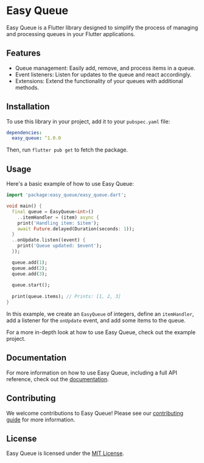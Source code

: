 <!--
This README describes the package. If you publish this package to pub.dev,
this README's contents appear on the landing page for your package.

For information about how to write a good package README, see the guide for
[writing package pages](https://dart.dev/guides/libraries/writing-package-pages).

For general information about developing packages, see the Dart guide for
[creating packages](https://dart.dev/guides/libraries/create-library-packages)
and the Flutter guide for
[developing packages and plugins](https://flutter.dev/developing-packages).
-->

# Easy Queue

Easy Queue is a Flutter library designed to simplify the process of managing and processing queues in your Flutter applications.

## Features

- Queue management: Easily add, remove, and process items in a queue.
- Event listeners: Listen for updates to the queue and react accordingly.
- Extensions: Extend the functionality of your queues with additional methods.

## Installation

To use this library in your project, add it to your `pubspec.yaml` file:

```yaml
dependencies:
  easy_queue: ^1.0.0
```

Then, run `flutter pub get` to fetch the package.

## Usage

Here's a basic example of how to use Easy Queue:

```dart
import 'package:easy_queue/easy_queue.dart';

void main() {
  final queue = EasyQueue<int>()
    ..itemHandler = (item) async {
    print('Handling item: $item');
    await Future.delayed(Duration(seconds: 1));
  }
  ..onUpdate.listen((event) {
    print('Queue updated: $event');
  });

  queue.add(1);
  queue.add(2);
  queue.add(3);
  
  queue.start();
  
  print(queue.items); // Prints: [1, 2, 3]
}
```

In this example, we create an `EasyQueue` of integers, define an `itemHandler`, add a listener for the `onUpdate` event, and add some items to the queue.

For a more in-depth look at how to use Easy Queue, check out the example project.

## Documentation

For more information on how to use Easy Queue, including a full API reference, check out the [documentation](https://example.com/docs).

## Contributing

We welcome contributions to Easy Queue! Please see our [contributing guide](https://example.com/contributing) for more information.

## License

Easy Queue is licensed under the [MIT License](https://example.com/license).
